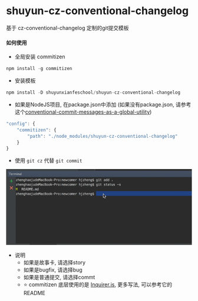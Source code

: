 # shuyun-cz-conventional-changelog
基于 cz-conventional-changelog 定制的git提交模板

#### 如何使用
- 全局安装 commitizen
```js
npm install -g commitizen
```

- 安装模板
```js
npm install -D shuyunxianfeschool/shuyun-cz-conventional-changelog
```

- 如果是NodeJS项目, 在package.json中添加 (如果没有package.json, 请参考这个[conventional-commit-messages-as-a-global-utility](https://github.com/commitizen/cz-cli#conventional-commit-messages-as-a-global-utility))
```js
"config": {
    "commitizen": {
        "path": "./node_modules/shuyun-cz-conventional-changelog"
    }
}
```

- 使用 `git cz` 代替 `git commit`

![image](https://raw.githubusercontent.com/ShuyunXIANFESchool/shuyun-cz-conventional-changelog/master/gitcz.gif)

- 说明
    - 如果是故事卡, 请选择story
    - 如果是bugfix, 请选择bug
    - 如果是普通提交, 请选择commt
    - :star: commitizen 底层使用的是 [Inquirer.js](https://github.com/SBoudrias/Inquirer.js), 更多写法, 可以参考它的 README